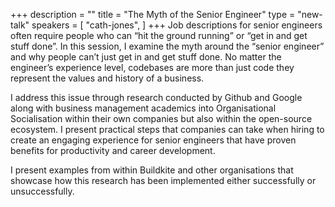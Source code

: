 +++
description = ""
title = "The Myth of the Senior Engineer"
type = "new-talk"
speakers = [
        "cath-jones",
]
+++
Job descriptions for senior engineers often require people who can “hit the ground running” or “get in and get stuff done”. In this session, I examine the myth around the “senior engineer” and why people can’t just get in and get stuff done. No matter the engineer’s experience level, codebases are more than just code they represent the values and history of a business.

I address this issue through research conducted by Github and Google along with business management academics into Organisational Socialisation within their own companies but also within the open-source ecosystem. I present practical steps that companies can take when hiring to create an engaging experience for senior engineers that have proven benefits for productivity and career development.

I present examples from within Buildkite and other organisations that showcase how this research has been implemented either successfully or unsuccessfully.